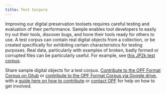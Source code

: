 ```yaml
---
title: Test Corpora
---
```


Improving our digital preservation toolsets requires careful testing and evaluation of their performance. Sample  enables tool developers to easily try out their tools, discover bugs, and hone their tools ready for others to use. A test corpus can contain real digital objects from a collection, or be created specifically for exhibiting certain characteristics for testing purposes. Real data, particularly with examples of broken, badly formed or corrupted files can be particularly useful. For example, see <a href="https://github.com/openplanets/format-corpus/tree/master/jp2k-test">this JP2k test corpus</a>.

Share sample digital objects for a test corpus. <span class="nobr"><a href="https://github.com/openplanets/fo-corpus" class="external-link">Contribute to the OPF Format Corpus on Gitub</a></span> or <span class="nobr"><a href="https://docs.google.com/folder/d/0B8ZzGhlaygesdzNfUnB3dkpQN28/edit" class="external-link">contribute to the OPF Format Corpus via Google drive</a></span>, with a <span class="nobr"><a href="http://wiki.curatecamp.org/index.php/Collecting_format_ID_test_files" class="external-link">guide here on how to contribute</a></span> or <span class="nobr"><a href="http://openplanetsfoundation.org/contact" class="external-link">contact OPF</a></span> for help on how to get involved.
